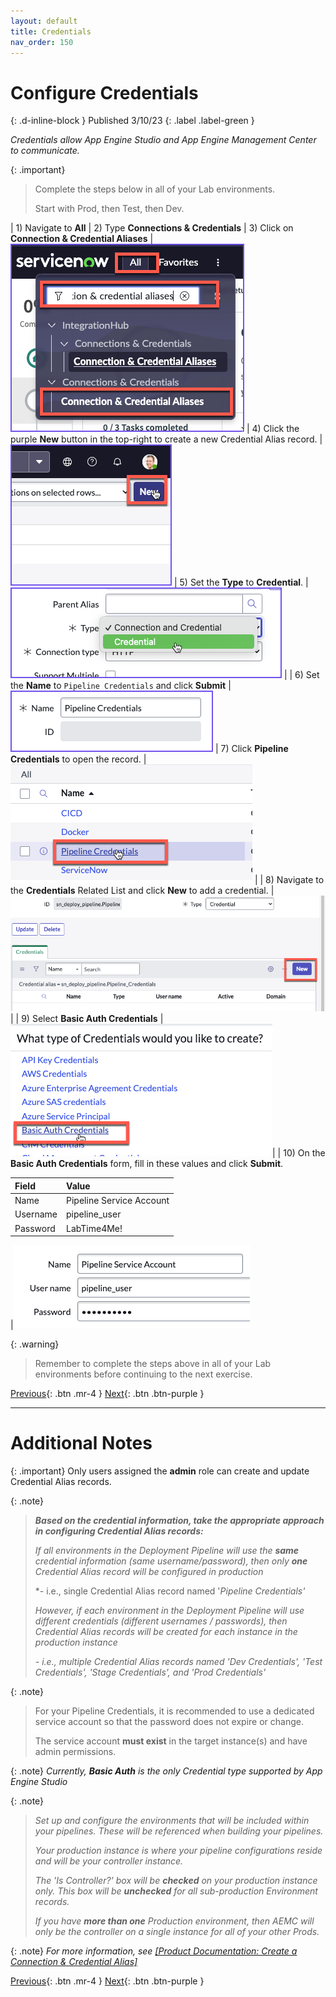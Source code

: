 ```yaml
---
layout: default
title: Credentials
nav_order: 150
---
```


# Configure Credentials

{: .d-inline-block }
Published 3/10/23
{: .label .label-green }

*Credentials allow App Engine Studio and App Engine Management Center to communicate.*

{: .important}
> Complete the steps below in all of your Lab environments.  
>
> Start with Prod, then Test, then Dev.

| 1) Navigate to **All** 
| 2) Type **Connections & Credentials** 
| 3) Click on **Connection & Credential Aliases** | ![](../assets/images/2023-03-07-15-28-59.png)
| 4) Click the purple **New** button in the top-right to create a new Credential Alias record. | ![](../assets/images/2023-03-07-15-38-10.png)
| 5) Set the **Type** to **Credential**. | ![](../assets/images/2023-03-07-15-37-39.png) |
| 6) Set the **Name** to `Pipeline Credentials` and click **Submit** | ![](../assets/images/2023-03-08-14-14-44.png)
| 7) Click **Pipeline Credentials** to open the record. |![](../assets/images/2023-03-09-13-48-09.png) |
| 8) Navigate to the **Credentials** Related List and click **New** to add a credential. |![](../assets/images/2023-03-09-13-49-03.png)|
| 9) Select **Basic Auth Credentials**  |![](../assets/images/2023-03-09-13-50-33.png)|
| 10) On the **Basic Auth Credentials** form, fill in these values and click **Submit**. 

| Field | Value 
|:---|:---
| Name | Pipeline Service Account 
| Username | pipeline_user
| Password | LabTime4Me!

|![](../assets/images/2023-03-09-15-15-17.png)

{: .warning}
> Remember to complete the steps above in all of your Lab environments before continuing to the next exercise. 
>

[Previous][PREVIOUS]{: .btn .mr-4 }
[Next][NEXT]{: .btn .btn-purple }

---
# Additional Notes 

{: .important}
Only users assigned the **admin** role can create and update Credential Alias records.

{: .note}
> ***Based on the credential information, take the appropriate approach in configuring Credential Alias records:***
> 
> *If all environments in the Deployment Pipeline will use the **same** credential information (same username/password), then only **one** Credential Alias record will be configured in production*
> 
> *- i.e., single Credential Alias record named '*Pipeline Credentials'*
>
> *However, if each environment in the Deployment Pipeline will use different credentials (different usernames / passwords), then Credential Alias records will be created for each instance in the production instance*
> 
> *- i.e., multiple Credential Alias records named 'Dev Credentials', 'Test Credentials', 'Stage Credentials', and 'Prod Credentials'*

{: .note}
> For your Pipeline Credentials, it is recommended to use a dedicated service account so that the password does not expire or change. 
>
> The service account **must exist** in the target instance(s) and have admin permissions.
>

{: .note}
*Currently, **Basic Auth** is the only Credential type supported by App Engine Studio*

{: .note}
> *Set up and configure the environments that will be included within your pipelines. These will be referenced when building your pipelines.*
> 
> *Your production instance is where your pipeline configurations reside and will be your controller instance.*
> 
> *The 'Is Controller?' box will be **checked** on your production instance only. This box will be **unchecked** for all sub-production Environment records.*
>
> *If you have **more than one** Production environment, then AEMC will only be the controller on a single instance for all of your other Prods.*

{: .note}
*For more information, see [[Product Documentation: Create a Connection & Credential Alias]](https://docs.servicenow.com/csh?topicname=connection-alias.html)*

[Previous][PREVIOUS]{: .btn .mr-4 }
[Next][NEXT]{: .btn .btn-purple }

[PREVIOUS]: ../140_Configure_AES
[NEXT]: ../160_Environments_Prod